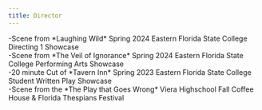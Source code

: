 ```yaml
---
title: Director
---
```


<p> -Scene from *Laughing Wild* Spring 2024 Eastern Florida State College Directing 1 Showcase<br> 
    -Scene from *The Veil of Ignorance* Spring 2024 Eastern Florida State College Performing Arts Showcase<br>
    -20 minute Cut of *Tavern Inn* Spring 2023 Eastern Florida State College Student Written Play Showcase<br>
     -Scene from the *The Play that Goes Wrong* Viera Highschool Fall Coffee House & Florida Thespians Festival <br>
</p>